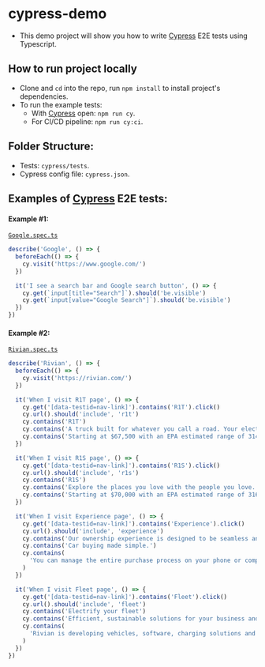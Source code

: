 # cypress-demo

- This demo project will show you how to write [Cypress](https://www.cypress.io/) E2E tests using Typescript.

## How to run project locally

- Clone and `cd` into the repo, run `npm install` to install project's dependencies.
- To run the example tests:
  - With [Cypress](https://www.cypress.io/) open: `npm run cy`.
  - For CI/CD pipeline: `npm run cy:ci`.

## Folder Structure:

- Tests: `cypress/tests`.
- Cypress config file: `cypress.json`.

## Examples of [Cypress](https://www.cypress.io/) E2E tests:

#### Example #1:

[`Google.spec.ts`](cypress/tests/Google.spec.ts)

```typescript
describe('Google', () => {
  beforeEach(() => {
    cy.visit('https://www.google.com/')
  })

  it('I see a search bar and Google search button', () => {
    cy.get(`input[title="Search"]`).should('be.visible')
    cy.get(`input[value="Google Search"]`).should('be.visible')
  })
})
```

#### Example #2:

[`Rivian.spec.ts`](cypress/tests/Rivian.spec.ts)

```typescript
describe('Rivian', () => {
  beforeEach(() => {
    cy.visit('https://rivian.com/')
  })

  it('When I visit R1T page', () => {
    cy.get('[data-testid=nav-link]').contains('R1T').click()
    cy.url().should('include', 'r1t')
    cy.contains('R1T')
    cy.contains('A truck built for whatever you call a road. Your electric adventure awaits.')
    cy.contains('Starting at $67,500 with an EPA estimated range of 314 miles.')
  })

  it('When I visit R1S page', () => {
    cy.get('[data-testid=nav-link]').contains('R1S').click()
    cy.url().should('include', 'r1s')
    cy.contains('R1S')
    cy.contains('Explore the places you love with the people you love. Grab your camera. It’s time to make some memories.')
    cy.contains('Starting at $70,000 with an EPA estimated range of 316 miles.')
  })

  it('When I visit Experience page', () => {
    cy.get('[data-testid=nav-link]').contains('Experience').click()
    cy.url().should('include', 'experience')
    cy.contains('Our ownership experience is designed to be seamless and intuitive, with benefits focused on the values we share.')
    cy.contains('Car buying made simple.')
    cy.contains(
      'You can manage the entire purchase process on your phone or computer. If you ever have a question, your personal Rivian Guide is here to help. To ensure your happiness, you have 7 days or 1,000 miles to return your vehicle after it’s delivered.¹ Our goal is to make buying a Rivian easy and transparent.'
    )
  })

  it('When I visit Fleet page', () => {
    cy.get('[data-testid=nav-link]').contains('Fleet').click()
    cy.url().should('include', 'fleet')
    cy.contains('Electrify your fleet')
    cy.contains('Efficient, sustainable solutions for your business and the planet.')
    cy.contains(
      'Rivian is developing vehicles, software, charging solutions and services designed to help increase uptime and lower operating costs while helping businesses achieve ambitious sustainability goals.'
    )
  })
})
```
